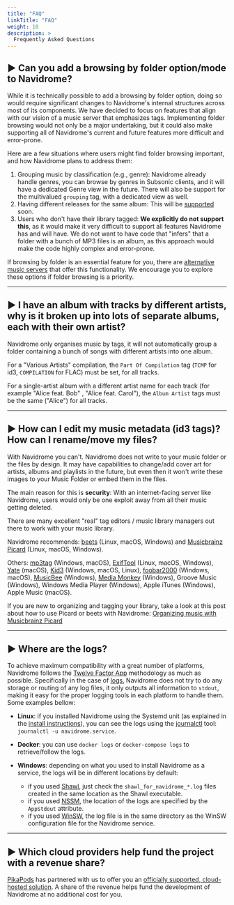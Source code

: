 ```yaml
---
title: "FAQ"
linkTitle: "FAQ"
weight: 10
description: >
  Frequently Asked Questions
---
```


## ▶︎ Can you add a browsing by folder option/mode to Navidrome?
While it is technically possible to add a browsing by folder option, doing so would require significant changes to 
Navidrome's internal structures across most of its components. We have decided to focus on features that align with 
our vision of a music server that emphasizes tags. Implementing folder browsing would not only be a major undertaking, 
but it could also make supporting all of Navidrome's current and future features more difficult and error-prone.

Here are a few situations where users might find folder browsing important, and how Navidrome plans to address them:

1. Grouping music by classification (e.g., genre): Navidrome already handle genres, you can browse by genres in 
   Subsonic clients, and it will have a dedicated Genre view in the future. There will also be support for the 
   multivalued `grouping` tag, with a dedicated view as well.
2. Having different releases for the same album: This will be [supported](https://github.com/navidrome/navidrome/pull/2162) 
   soon.
3. Users who don't have their library tagged: **We explicitly do not support this**, as it would make it very difficult 
   to support all features Navidrome has and will have. We do not want to have code that "infers" that a folder with 
   a bunch of MP3 files is an album, as this approach would make the code highly complex and error-prone.

If browsing by folder is an essential feature for you, there are [alternative music servers](https://github.com/basings/selfhosted-music-overview)
that offer this functionality. We encourage you to explore these options if folder browsing is a priority.

---
## ▶︎ I have an album with tracks by different artists, why is it broken up into lots of separate albums, each with their own artist?
Navidrome only organises music by tags, it will not automatically group a folder containing a bunch of songs with different artists into one album.

For a "Various Artists" compilation, the `Part Of Compilation` tag (`TCMP` for id3, `COMPILATION` for FLAC) must be set, for all tracks.

For a single-artist album with a different artist name for each track (for example "Alice feat. Bob" , "Alice feat. Carol"), the `Album Artist` tags must be the same ("Alice") for all tracks.

---
## ▶︎ How can I edit my music metadata (id3 tags)? How can I rename/move my files?
With Navidrome you can't. Navidrome does not write to your music folder or the files by design. It may have capabilities to change/add 
cover art for artists, albums and playlists in the future, but even then it won't write these images to your Music Folder or 
embed them in the files.

The main reason for this is **security**: With an internet-facing server like Navidrome, users would only be one exploit 
away from all their music getting deleted.

There are many excellent "real" tag editors / music library managers out there to work with your music library. 

Navidrome recommends: [beets](https://beets.io) (Linux, macOS, Windows) and [Musicbrainz Picard](https://picard.musicbrainz.org/) (Linux, macOS, Windows).

Others: [mp3tag](https://www.mp3tag.de/en/index.html) (Windows, macOS), [ExifTool](https://exiftool.org/) (Linux, macOS, Windows), [Yate](https://2manyrobots.com/yate/) (macOS), [Kid3](https://kid3.kde.org/) (Windows, macOS, Linux), [foobar2000](https://www.foobar2000.org) (Windows, macOS), [MusicBee](https://getmusicbee.com/) (Windows), [Media Monkey](https://www.mediamonkey.com) (Windows), Groove Music (Windows), Windows Media Player (Windows), Apple iTunes (Windows), Apple Music (macOS).

If you are new to organizing and tagging your library, take a look at this post about how to use Picard or beets with Navidrome: [Organizing music with Musicbrainz Picard](http://www.thedreaming.org/2020/11/22/musicbrainz-picard/)

---
## ▶︎ Where are the logs?
To achieve maximum compatibility with a great number of platforms, Navidrome follows the [Twelve Factor App](https://12factor.net/) methodology 
as much as possible. Specifically in the case of [logs](https://12factor.net/logs), Navidrome does not try to do any storage or routing of 
any log files, it only outputs all information to `stdout`, making it easy for the proper logging tools in each platform to handle them. 
Some examples bellow:

- **Linux**: if you installed Navidrome using the Systemd unit (as explained in the [install instructions](/docs/installation/ubuntu-linux/#create-a-systemd-unit)), you can see the logs using the [journalctl](https://manpages.debian.org/stretch/systemd/journalctl.1.en.html) tool: `journalctl -u navidrome.service`.

- **Docker**: you can use `docker logs` or `docker-compose logs` to retrieve/follow the logs.

- **Windows**: depending on what you used to install Navidrome as a service, the logs will be in different locations by default:
	- if you used [Shawl](https://github.com/mtkennerly/shawl), just check the `shawl_for_navidrome_*.log` files created in the same location as the Shawl executable.
	- if you used [NSSM](http://nssm.cc/), the location of the logs are specified by the `AppStdout` attribute.
	- if you used [WinSW](https://github.com/winsw/winsw), the log file is in the same directory as the WinSW configuration file for the Navidrome service.

---
## ▶︎ Which cloud providers help fund the project with a revenue share?
[PikaPods](https://www.pikapods.com) has partnered with us to offer you an 
[officially supported, cloud-hosted solution](/docs/installation/managed/#pikapods). 
A share of the revenue helps fund the development of Navidrome at no additional cost for you.
